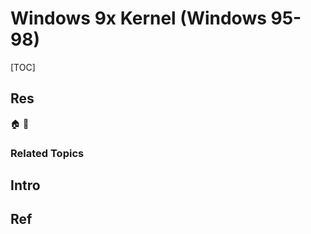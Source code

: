 # Windows 9x Kernel (Windows 95-98)

[TOC]



## Res
🏠 
🚧 


### Related Topics



## Intro



## Ref
